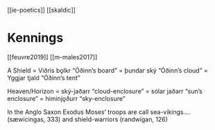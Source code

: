 [[ie-poetics]]
[[skaldic]]
# Kennings
[[feuvre2019]]
[[m-males2017]]


A Shield = Viðris bǫlkr   “Óðinn’s board”
	    = þundar ský   “Óðinn’s cloud”
	    = Yggjar tjald  “Óðinn’s tent”

Heaven/Horizon     =  ský-jaðarr “cloud-enclosure”
			=  sólar jaðarr “sun’s enclosure”
			=  himinjǫðurr “sky-enclosure” 


In the Anglo Saxon Exodus Moses’ troops are call sea-vikings….(sæwicingas, 333) and shield-warriors (randwigan, 126)